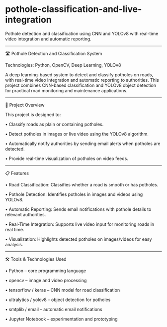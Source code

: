 # pothole-classification-and-live-integration
Pothole detection and classification using CNN and YOLOv8 with real-time video integration and automatic reporting.

---

🛣️ Pothole Detection and Classification System

Technologies: Python, OpenCV, Deep Learning, YOLOv8

A deep learning-based system to detect and classify potholes on roads, with real-time video integration and automatic reporting to authorities. This project combines CNN-based classification and YOLOv8 object detection for practical road monitoring and maintenance applications.

---

🚀 Project Overview

This project is designed to:

• Classify roads as plain or containing potholes.

• Detect potholes in images or live video using the YOLOv8 algorithm.

• Automatically notify authorities by sending email alerts when potholes are detected.

• Provide real-time visualization of potholes on video feeds.

---

📋 Features

• Road Classification: Classifies whether a road is smooth or has potholes.

• Pothole Detection: Identifies potholes in images and videos using YOLOv8.

• Automatic Reporting: Sends email notifications with pothole details to relevant authorities.

• Real-Time Integration: Supports live video input for monitoring roads in real time.

• Visualization: Highlights detected potholes on images/videos for easy analysis.

---

🛠 Tools & Technologies Used

• Python – core programming language

• opencv – image and video processing

• tensorflow / keras – CNN model for road classification

• ultralytics / yolov8 – object detection for potholes

• smtplib / email – automatic email notifications

• Jupyter Notebook – experimentation and prototyping

